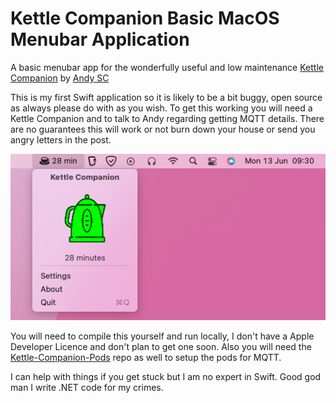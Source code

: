 # Kettle Companion Basic MacOS Menubar Application

A basic menubar app for the wonderfully useful and low maintenance [Kettle Companion](https://kettlecompanion.com) by [Andy SC](https://twitter.com/andysc)

This is my first Swift application so it is likely to be a bit buggy, open source as always please do with as you wish.  To get this working you will need a Kettle Companion and to talk to Andy regarding getting MQTT details. There are no guarantees this will work or not burn down your house or send you angry letters in the post. 

![cmp](https://raw.githubusercontent.com/ghostseven/Kettle-Companion/main/KettleCompanion/Screenshots/KettleCompanion-Menu-Pop.png)

You will need to compile this yourself and run locally, I don't have a Apple Developer Licence and don't plan to get one soon.  Also you will need the [Kettle-Companion-Pods](https://github.com/ghostseven/Kettle-Companion-Pods) repo as well to setup the pods for MQTT.

I can help with things if you get stuck but I am no expert in Swift. Good god man I write .NET code for my crimes. 
